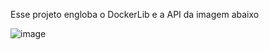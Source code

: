 Esse projeto engloba o DockerLib e a API da imagem abaixo

![image](https://github.com/user-attachments/assets/883c19e8-32ba-457e-8fb3-b623a637c35a)

